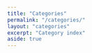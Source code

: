 ```yaml
---
title: "Categories"
permalink: "/categories/"
layout: "categories"
excerpt: "Category index"
aside: true
---
```


